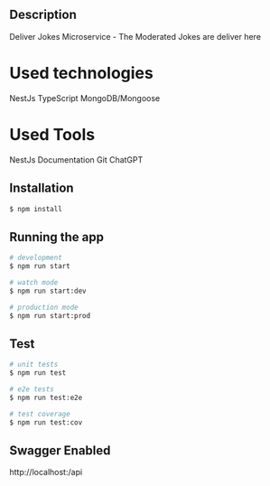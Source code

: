 ## Description

Deliver Jokes Microservice - The Moderated Jokes are deliver here

# Used technologies
NestJs
TypeScript
MongoDB/Mongoose

# Used Tools
NestJs Documentation
Git
ChatGPT

## Installation

```bash
$ npm install
```

## Running the app

```bash
# development
$ npm run start

# watch mode
$ npm run start:dev

# production mode
$ npm run start:prod
```

## Test

```bash
# unit tests
$ npm run test

# e2e tests
$ npm run test:e2e

# test coverage
$ npm run test:cov
```
## Swagger Enabled
http://localhost:<PORT>/api